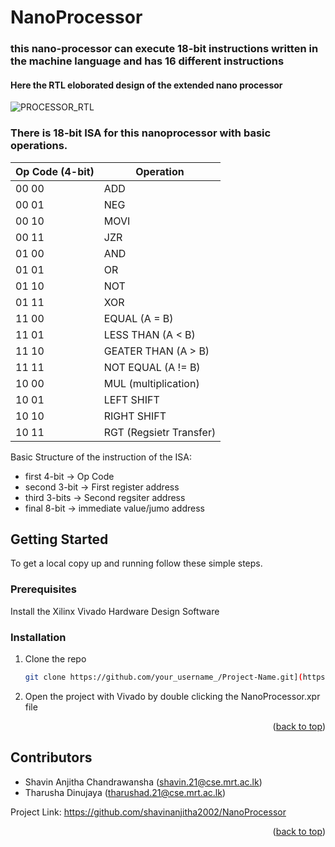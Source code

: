# NanoProcessor
### this nano-processor can execute 18-bit instructions written in the machine language and has 16 different instructions

#### Here the RTL eloborated design of the extended nano processor
![PROCESSOR_RTL](https://github.com/shavinanjitha2002/NanoProcessor/assets/85817726/e462f98a-e673-4db4-87b0-8dfb335e9dcc)

### There is 18-bit ISA for this nanoprocessor with basic operations.
| Op Code (4-bit)  | Operation |
| ------------- | ------------- |
|  00 00 | ADD  |
|  00 01 | NEG  |
|  00 10 | MOVI  |
|  00 11 | JZR  |
|  01 00 | AND  |
|  01 01 | OR  |
|  01 10 | NOT  |
|  01 11 | XOR  |
|  11 00 | EQUAL (A = B)  |
|  11 01 | LESS THAN (A < B)  |
|  11 10 | GEATER THAN (A > B)  |
|  11 11 | NOT EQUAL (A != B)  |
|  10 00 | MUL (multiplication)  |
|  10 01 |  LEFT SHIFT |
|  10 10 |  RIGHT SHIFT |
|  10 11 | RGT (Regsietr Transfer) |


Basic Structure of the instruction of the ISA:
- first 4-bit  ->   Op Code
- second 3-bit  ->  First register address
- third 3-bits  ->  Second regsiter address
- final 8-bit  -> immediate value/jumo address

<!-- GETTING STARTED -->
## Getting Started

To get a local copy up and running follow these simple steps.

### Prerequisites

Install the Xilinx Vivado Hardware Design Software

### Installation

1. Clone the repo
   ```sh
   git clone https://github.com/your_username_/Project-Name.git](https://github.com/shavinanjitha2002/NanoProcessor
   ```

2. Open the project with Vivado by double clicking the NanoProcessor.xpr file

<p align="right">(<a href="#readme-top">back to top</a>)</p>

<!-- Contributors -->
## Contributors

 - Shavin Anjitha Chandrawansha (shavin.21@cse.mrt.ac.lk)
 - Tharusha Dinujaya (tharushad.21@cse.mrt.ac.lk)

Project Link: https://github.com/shavinanjitha2002/NanoProcessor



<p align="right">(<a href="#readme-top">back to top</a>)</p>
